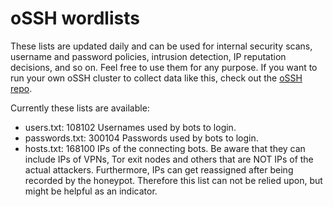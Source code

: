 # oSSH wordlists
These lists are updated daily and can be used for internal security scans, username and password policies, intrusion detection, IP reputation decisions, and so on. Feel free to use them for any purpose. If you want to run your own oSSH cluster to collect data like this, check out the [oSSH repo](https://github.com/toxyl/ossh).  

Currently these lists are available:  
- users.txt: 108102                                                                                                                                                                                                                                                                                                                                                                                                                                                                                                                                                 Usernames used by bots to login. 
- passwords.txt: 300104                                                                                                                                                                                                                                                                                                                                                                                                                                                                                                                                                 Passwords used by bots to login. 
- hosts.txt: 168100                                                                                                                                                                                                                                                                                                                                                                                                                                                                                                                                                 IPs of the connecting bots. Be aware that they can include IPs of VPNs, Tor exit nodes and others that are NOT IPs of the actual attackers. Furthermore, IPs can get reassigned after being recorded by the honeypot. Therefore this list can not be relied upon, but might be helpful as an indicator.
